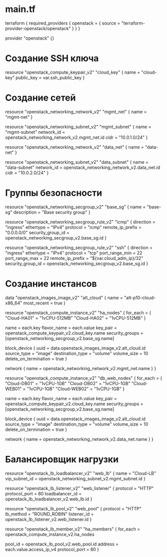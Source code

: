 # main.tf
terraform {
  required_providers {
    openstack = {
      source = "terraform-provider-openstack/openstack"
    }
  }
}

provider "openstack" {}

# Создание SSH ключа
resource "openstack_compute_keypair_v2" "cloud_key" {
  name       = "cloud-key"
  public_key = var.ssh_public_key
}

# Создание сетей
resource "openstack_networking_network_v2" "mgmt_net" {
  name = "mgmt-net"
}

resource "openstack_networking_subnet_v2" "mgmt_subnet" {
  name       = "mgmt-subnet"
  network_id = openstack_networking_network_v2.mgmt_net.id
  cidr       = "10.0.1.0/24"
}

resource "openstack_networking_network_v2" "data_net" {
  name = "data-net"
}

resource "openstack_networking_subnet_v2" "data_subnet" {
  name       = "data-subnet"
  network_id = openstack_networking_network_v2.data_net.id
  cidr       = "10.0.2.0/24"
}

# Группы безопасности
resource "openstack_networking_secgroup_v2" "base_sg" {
  name        = "base-sg"
  description = "Base security group"
}

resource "openstack_networking_secgroup_rule_v2" "icmp" {
  direction         = "ingress"
  ethertype         = "IPv4"
  protocol          = "icmp"
  remote_ip_prefix  = "0.0.0.0/0"
  security_group_id = openstack_networking_secgroup_v2.base_sg.id
}

resource "openstack_networking_secgroup_rule_v2" "ssh" {
  direction         = "ingress"
  ethertype         = "IPv4"
  protocol          = "tcp"
  port_range_min    = 22
  port_range_max    = 22
  remote_ip_prefix  = "${var.cloud_adm_ip}/32"
  security_group_id = openstack_networking_secgroup_v2.base_sg.id
}

# Создание инстансов
data "openstack_images_image_v2" "alt_cloud" {
  name        = "alt-p10-cloud-x86_64"
  most_recent = true
}

resource "openstack_compute_instance_v2" "ha_nodes" {
  for_each = {
    "Cloud-HA01" = "1vCPU-512MB"
    "Cloud-HA02" = "1vCPU-512MB"
  }

  name            = each.key
  flavor_name     = each.value
  key_pair        = openstack_compute_keypair_v2.cloud_key.name
  security_groups = [openstack_networking_secgroup_v2.base_sg.name]

  block_device {
    uuid                  = data.openstack_images_image_v2.alt_cloud.id
    source_type           = "image"
    destination_type      = "volume"
    volume_size           = 10
    delete_on_termination = true
  }

  network {
    name = openstack_networking_network_v2.mgmt_net.name
  }
}

resource "openstack_compute_instance_v2" "db_web_nodes" {
  for_each = {
    "Cloud-DB01"  = "1vCPU-1GB"
    "Cloud-DB02"  = "1vCPU-1GB"
    "Cloud-WEB01" = "1vCPU-1GB"
    "Cloud-WEB02" = "1vCPU-1GB"
  }

  name            = each.key
  flavor_name     = each.value
  key_pair        = openstack_compute_keypair_v2.cloud_key.name
  security_groups = [openstack_networking_secgroup_v2.base_sg.name]

  block_device {
    uuid                  = data.openstack_images_image_v2.alt_cloud.id
    source_type           = "image"
    destination_type      = "volume"
    volume_size           = 10
    delete_on_termination = true
  }

  network {
    name = openstack_networking_network_v2.data_net.name
  }
}

# Балансировщик нагрузки
resource "openstack_lb_loadbalancer_v2" "web_lb" {
  name          = "Cloud-LB"
  vip_subnet_id = openstack_networking_subnet_v2.mgmt_subnet.id
}

resource "openstack_lb_listener_v2" "web_listener" {
  protocol        = "HTTP"
  protocol_port   = 80
  loadbalancer_id = openstack_lb_loadbalancer_v2.web_lb.id
}

resource "openstack_lb_pool_v2" "web_pool" {
  protocol    = "HTTP"
  lb_method   = "ROUND_ROBIN"
  listener_id = openstack_lb_listener_v2.web_listener.id
}

resource "openstack_lb_member_v2" "ha_members" {
  for_each = openstack_compute_instance_v2.ha_nodes

  pool_id       = openstack_lb_pool_v2.web_pool.id
  address       = each.value.access_ip_v4
  protocol_port = 80
}
